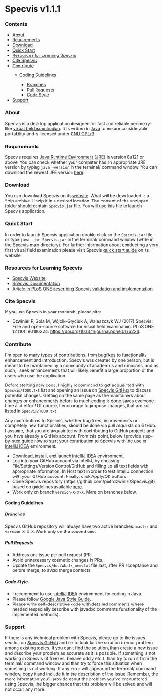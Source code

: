 <h1>Specvis v1.1.1</h1>

<h3>Contents</h3>
<ul>
    <li><a href="#About">About</a></li>
    <li><a href="#Requirements">Requirements</a></li>
    <li><a href="#Download">Download</a></li>
    <li><a href="#QuickStart">Quick Start</a></li>
    <li><a href="#Resources">Resources for Learning Specvis</a></li>
    <li><a href="#CiteSpecvis">Cite Specvis</a></li>
    <li><a href="#Contribute">Contribute</a></li>
        <ul>
            <li><a href="#CodingGuidelines">Coding Guidelines</a></li>
            <ul>
                <li><a href="#Branches">Branches</a></li>
                <li><a href="#PullRequests">Pull Requests</a></li>
                <li><a href="#CodeStyle">Code Style</a></li>
            </ul>
        </ul>
    <li><a href="#Support">Support</a></li>
</ul>

<h3 id="About">About</h3>
<p>
Specvis is a desktop application designed for fast and reliable perimetry-like <a href="https://en.wikipedia.org/wiki/Visual_field_test">visual field examination</a>. It is written in <a href="https://en.wikipedia.org/wiki/Java_(programming_language)">Java</a> to ensure considerable portability and is licensed under <a href="https://en.wikipedia.org/wiki/GNU_General_Public_License#Version_3">GNU GPLv3</a>.
</p>

<h3 id="Requirements">Requirements</h3>
<p>
Specvis requires <a href="https://en.wikipedia.org/wiki/Java_virtual_machine#Execution_environment"> Java Runtime Environment (JRE)</a> in version 8u121 or above. You can check whether your computer has an appropriate JRE version by typing <code>java -version</code> in the terminal/ command window. You can download the newest JRE version <a href="http://www.oracle.com/technetwork/java/javase/downloads/index.html">here</a>.
</p>

<h3 id="Download">Download</h3>
<p>
You can download Specvis on its <a href="http://specvis.pl/index.html">website</a>. What will be downloaded is a *.zip archive. Unzip it in a desired location. The content of the unzipped folder should contain <code>Specvis.jar</code> file. You will use this file to launch Specvis application.
</p>

<h3 id="QuickStart">Quick Start</h3>
<p>
In order to launch Specvis application double click on the <code>Specvis.jar</code> file, or type <code>java -jar Specvis.jar</code> in the terminal/ command window (while in the Specvis main directory). For further information about conducting a very first visual field examination please visit Specvis <a href="http://specvis.pl/quick-start.html#step-4">quick start guide</a> on its website.
</p>

<h3 id="Resources">Resources for Learning Specvis</h3>
<ul>
    <li><a href="http://specvis.pl/index.html">Specvis Website</a></li>
    <li><a href="http://specvis.pl/documentation.pdf">Specvis Documentation</a></li>
    <li><a href="http://journals.plos.org/plosone/article?id=10.1371/journal.pone.0186224">Article in PLoS ONE describing Specvis validation and implementation</a></li>
</ul>

<h3 id="CiteSpecvis">Cite Specvis</h3>
<p>
    If you use Specvis in your research, please cite:
    <ul>
        <li>Dzwiniel P, Gola M, Wójcik-Gryciuk A, Waleszczyk WJ (2017) Specvis: Free and open-source
        software for visual field examination. PLoS ONE 12 (10): e0186224.
        <a href="http://journals.plos.org/plosone/article?id=10.1371/journal.pone.0186224">
        https://doi.org/10.1371/journal.pone.0186224</a>.</li>
    </ul>
</p>

<h3 id="Contribute">Contribute</h3>
<p>
I'm open to many types of contributions, from bugfixes to functionality enhancement and introduction. Specvis was created by one person, but is meant to be maintained by a community of academics and clinicians, and as such, I seek enhancements that will likely benefit a large proportion of the users who use the application.
</p>

<p>
Before starting new code, I highly recommend to get acquainted with <code>Specvis/TODO.txt</code> list and opening an issue on <a href="https://github.com/piotrdzwiniel/Specvis/issues"> Specvis GitHub</a> to discuss potential changes. Getting on the same page as the maintainers about changes or enhancements before to much coding is done saves everyone time and effort! Of course, I encourage to propose changes, that are not listed in <code>Specvis/TODO.txt</code>.
</p>

<p>
Any contributions to Specvis, whether bug fixes, improvements or completely new functionalities, should be done via <i>pull requests</i> on GitHub. I assume, that you are acquainted with contributing to GitHub projects and you have already a GitHub account. From this point, below I provide step-by-step guide how to start your contribution to Specvis with the use of <a href="https://www.jetbrains.com/idea/download/#section=windows">IntelliJ IDEA</a> environment.
</p>

<ul>
    <li>Download, install, and launch <a href="https://www.jetbrains.com/idea/download/#section=windows">IntelliJ IDEA</a> environment.</li>
    <li>Log into your GitHub account via IntelliJ, by choosing File/Settings/Version Control/GitHub and filling up all text fields with appropriate information. In Host text in order to test IntelliJ connection with your GitHub account. Finally, click Apply/OK button.</li>
    <li>Clone Specvis repository (https://github.com/piotrdzwiniel/Specvis.git) based on guidelines available <a href="https://www.jetbrains.com/help/idea/using-git-integration.html">here</a>.</li>
    <li>Work only on branch <code>version-X-X-X</code>. More on branches below.</li>
</ul>

<h4 id="CodingGuidelines">Coding Guidelines</h4>
<h5 id="Branches">Branches</h5>
<p>
    Specvis GitHub repository will always have two active branches: <code>master</code> and
    <code>version-X-X-X</code>. Work only on the second one.
</p>

<h5 id="PullRequests">Pull Requests</h5>
<ul>
    <li>Address one issue per pull request (PR).</li>
    <li>Avoid unnecessary cosmetic changes in PRs.</li>
    <li>Update the <code>Specvis/doc/whats_new.txt</code> file last, after PR acceptance and before merge,
    to avoid merge conflicts.</li>
</ul>

<h5 id="CodeStyle">Code Style</h5>
<ul>
    <li>I recommend to use <a href="https://www.jetbrains.com/idea/download/#section=windows">IntelliJ IDEA</a> environment for coding in Java.</li>
    <li>Please follow <a href="https://google.github.io/styleguide/javaguide.html">Google Java Style Guide</a>.</li>
    <li>Please write self-descriptive code with detailed comments where needed (especially describe with javadoc comments functionality of the implemented methods).</li>
</ul>

<h3 id="Support">Support</h3>
<p>
If there is any technical problem with Specvis, please go to the issues section on <a href="https://github.com/piotrdzwiniel/Specvis/issues">Specvis GitHub</a> and try to look for the solution to your problem among existing topics. If you can't find the solution, than create a new issue and describe your problem as accurate as it is possible. If something is not working in Specvis (it freezes, behave oddly etc.), than try to run it from the terminal/ command window and than try to force this situation when something is not working. If any error will appear in the terminal/ command window, copy it and include it in the description of the issue. Remember, the more information you'll provide about the problem you've encountered using Specvis, the bigger chance that this problem will be solved and will not occur any more.
</p>
